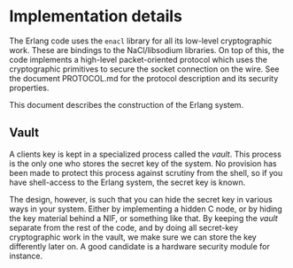 # Implementation details

The Erlang code uses the `enacl` library for all its low-level cryptographic work. These are bindings to the NaCl/libsodium libraries. On top of this, the code implements a high-level packet-oriented protocol which uses the cryptographic primitives to secure the socket connection on the wire. See the document PROTOCOL.md for the protocol description and its security properties.

This document describes the construction of the Erlang system.

## Vault

A clients key is kept in a specialized process called the *vault*. This process is the only one who stores the secret key of the system. No provision has been made to protect this process against scrutiny from the shell, so if you have shell-access to the Erlang system, the secret key is known.

The design, however, is such that you can hide the secret key in various ways in your system. Either by implementing a hidden C node, or by hiding the key material behind a NIF, or something like that. By keeping the *vault* separate from the rest of the code, and by doing all secret-key cryptographic work in the vault, we make sure we can store the key differently later on. A good candidate is a hardware security module for instance.
